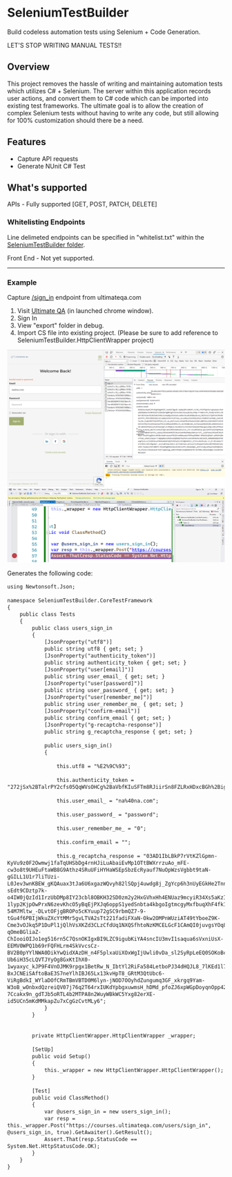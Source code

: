 # SeleniumTestBuilder

Build codeless automation tests using Selenium + Code Generation.

LET'S STOP WRITING MANUAL TESTS!!

## Overview

This project removes the hassle of writing and maintaining automation tests which utilizes C# + Selenium.
The server within this application records user actions, and convert them to C# code which can be imported into existing test frameworks. The ultimate goal is to allow the creation of complex Selenium tests without having to write any code, but still allowing for 100% customization should there be a need.

## Features

- Capture API requests
- Generate NUnit C# Test

## What's supported 

APIs - Fully supported [GET, POST, PATCH, DELETE]

### Whitelisting Endpoints
Line delimeted endpoints can be specified in "whitelist.txt" within the [SeleniumTestBuilder folder](SeleniumTestBuilder).

Front End - Not yet supported.

---

### Example
Capture [/sign_in](https://courses.ultimateqa.com/users/sign_in) endpoint from ultimateqa.com

1. Visit [Ultimate QA](https://courses.ultimateqa.com/users/sign_in) (in launched chrome window).
1. Sign In
1. View "export" folder in debug.
1. Import CS file into existing project. (Please be sure to add reference to SeleniumTestBuilder.HttpClientWrapper project)

![alt text](content/chrome_request.png "Title")
![alt text](content/unit_test.png "Title")

Generates the following code:

```
using Newtonsoft.Json;

namespace SeleniumTestBuilder.CoreTestFramework
{
    public class Tests
    {
        public class users_sign_in
        {
            [JsonProperty("utf8")]
            public string utf8 { get; set; }
            [JsonProperty("authenticity_token")]
            public string authenticity_token { get; set; }
            [JsonProperty("user[email]")]
            public string user_email_ { get; set; }
            [JsonProperty("user[password]")]
            public string user_password_ { get; set; }
            [JsonProperty("user[remember_me]")]
            public string user_remember_me_ { get; set; }
            [JsonProperty("confirm-email")]
            public string confirm_email { get; set; }
            [JsonProperty("g-recaptcha-response")]
            public string g_recaptcha_response { get; set; }

            public users_sign_in()
            {

                this.utf8 = "%E2%9C%93";

                this.authenticity_token = "272jSx%2BTalrPY2cfs05QqWVsOHCg%2BaVbfKIuSFTm8RJiirSn8FZLRxHDxcBGh%2Big6r2%2BjT5Rrm%2F8qKKrghcPVA%3D%3D";

                this.user_email_ = "na%40na.com";

                this.user_password_ = "password";

                this.user_remember_me_ = "0";

                this.confirm_email = "";

                this.g_recaptcha_response = "03AD1IbLBkP7rVtKZlGpmn-KyVu9z0F2Owmwj1faTqUHSbDg4rnHJiLuAbaiEvMp1OTtBWXrrzuAo_mFE-cw3o8t9UHEuFtaWB8G9Athz4SRuUFiHYHaWSEpSbzEcRyauf7NuOpWzsVgbbt9taN-gGILL1U1r7liTUzi-L0Jev3wnKBEW_gKQAuax3tJa6U6xgazWQvyh82lSQpj4uwdg8j_ZgYcp6h3nUyEGkHe2TnnLALJwLoF9p0K-sEdt9CDztp7k-o4IW0jQzId1IrzUbDMp8IY23cbl8OBKH32SD0zm2y2HxGVhxHh4ENUaz9mcyiR34Xs5aKzIUASailuY0kMho_GW9fTqJExE_xR9LMswvBAIMJoWaZBgcRhbrqWohDzT9BmvMSL7tebBoAA1VtM1IREy4r95LAy50MMYb5dVWX54uTTx-1lyp2KjpOwPrxN6zevKhcO5yBqEjPXJq6oppS1yedSnbta4kbgoIgtmcgyMxfbuqXhF4fk15Qn2PgTsckvbfHta4eHk7jzP7HJp7LZ_cDa27W2fd1BQ5VFrYd_9DLA6LGWJQrjDqifSubXUrOIpX7ki8A6rZyyuJIdAZliaAaCHuSNVQ_b4CNa4IGlmjh9pnJppRJrPde4dxiVeF2ttf5UHIO7pSpgWOsBtSwXsk_sTL12T8erSPCu1ZV9L4753iDQMQ0AdKx10ks2Jd6XZC8Bqxl1-54M7Mltw_-DLvtOFjgBROPo5cKYuup72gSC9rbmQZ7-9-tGu4f6PBIjWkuZXcYtMMr5gvLTVA2sTt221fadiFXaN-Okw2OMPnWUziAT49tYboeZ9K-Cme3vOJkq5P1DuPl1jQlhVsXKZd3CLzCfdUq1NXQSfhtoNzKMCELGcF1CAmQI0juvgsYOq8jVKKf34CwFqzJCH9-qOmeBGliaZ-ChIooiOIJo1eg516rn5C7QsnOKIgxBI9LZC9igubKiYA4sncIU3mvI1saqua6sVxniUsX-EEMV0WPQ1b69rFQFHLrm4SkVvcsCz-BV2B0pYYlNWA0DikYwQidXAzDH_n4F5plxaUiXOxWgIjUwli0vDa_sl2SyRpLeEQ0SOKoBcXo2jAm7WOrUy6foVh1P48rsovy0AbzSKojFQEMnGT2Th1QRe8sC5rD4wYz-Ub6iH35cLQVTJYyOg8GxKtIhX0-1wyaxyc_kJP9F4VnOJMK9rpgx1BetRw_N_IbtYl2RiFa584LetboPJ34dHQJL8_7lKEd1l7W8546_bNI_JhyKDMYLwy0aHeyZDxQthanUMowhV1tPaXLO-BxJCNEiSAftoBaE3S7neYlhIBJ65Lx13kvHpT8_GRtM3QtUbc6-ViRgBdkI_WYlaDOfCRmTBmVBTD0M6lyn-jNOD7OOyhdZungumq3GF_xkrgq9Yam-W3oB_wOnbxdQzreiQV07j76q2T64rxIUKdYpbgxuwmsH_hDMd_pfoZJ6xpWGpDoyqnOpp42NJ7Ko4Gi1opbpJUz6w58gZwqP8qPVLIGdgod9vDM-7Ccakx9n_gdTJb5oRTL4b2MTPA8n2WuyWBkWC5Yxg82erXE-id5UCn5mKdMMkapZu7xCgGzCvtMLy6";
            }
        }


        private HttpClientWrapper.HttpClientWrapper _wrapper;

        [SetUp]
        public void Setup()
        {
            this._wrapper = new HttpClientWrapper.HttpClientWrapper();
        }

        [Test]
        public void ClassMethod()
        {
            var @users_sign_in = new users_sign_in();
            var resp = this._wrapper.Post("https://courses.ultimateqa.com/users/sign_in", @users_sign_in, true).GetAwaiter().GetResult();
            Assert.That(resp.StatusCode == System.Net.HttpStatusCode.OK);
        }
    }
}
```